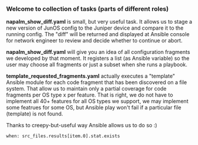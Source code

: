 ### Welcome to collection of tasks (parts of different roles)

__napalm_show_diff.yaml__ is small, but very useful task. It allows us to stage a new version of JunOS config to the Juniper device and compare it to the running config. The "diff" will be returned and displayed at Ansible console for network engineer to review and decide whether to continue or abort.

__napalm_show_diff.yaml__ will give you an idea of all configuration fragments we developed by that moment. It registers a list (as Ansible variable) so the user may choose all fragments or just a subset when she runs a playbook.

__template_requested_fragments.yaml__ actually executes a "template" Ansible module for each code fragment that has been discovered on a file system. That allow us to maintain only a partial coverage for code fragments per OS type x per feature. That is right, we do not have to implement all 40+ features for all OS types we support, we may implement some featrues for some OS, but Ansible play won't fail if a particular file (template) is not found.

Thanks to creepy-but-useful way Ansible allows us to do so :)
```
when: src_files.results[item.0].stat.exists
```
